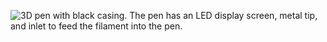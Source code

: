 ﻿![3D pen with black casing. The pen has an LED display screen, metal tip, and inlet to feed the filament into the pen.](https://cdn.reprapworld.com/images/default/dynamic/products/large/prod_TFWSax.jpg)
